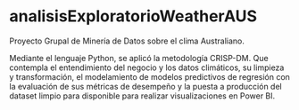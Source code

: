# analisisExploratorioWeatherAUS
Proyecto Grupal de Minería de Datos sobre el clima Australiano.

Mediante el lenguaje Python, se aplicó la metodología CRISP-DM. Que contempla el entendimiento del negocio y los datos climáticos, su limpieza y transformación, el modelamiento de modelos predictivos de regresión con la evaluación de sus métricas de desempeño y la puesta a producción del dataset limpio para disponible para realizar visualizaciones en Power BI.
